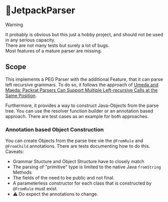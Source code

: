# 🚀JetpackParser

> [!WARNING]  
> It probably is obvious but this just a hobby project, and should not be used in any serious capacity.  
> There are not many tests but surely a lot of bugs.  
> Most features of a mature parser are missing.
## Scope 
This implements a PEG Parser with the additional Feature, that it can parse left recursive grammars. To do so, it follows
the approach of [Umeda and Maeda: Packrat Parsers Can Support Multiple Left-recursive
Calls at the Same Position](https://www.jstage.jst.go.jp/article/ipsjjip/29/0/29_174/_pdf).

Furthermore, it provides a way to construct Java-Objects from the parse tree. You can use the resolver function builder
or an annotation based approach. There are test cases as an example for both approaches.

### Annotation based Object Construction
You can create Objects from the parse tree vie the `@FromRule` and `@FromChild` annotations. 
There are tests documenting how to do this.  
Caveats:
* Grammar Stucture and Object Structure have to closely match
* The parsing of "primitive" type is limited to the native Java `fromString` Methods
* The fields of the need to be public and not final.
* A parameterless constructor for each class that is constructed by `@FromRule` must exist. 
* :warning: Do expect the annotations to change.
